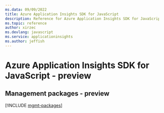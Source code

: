 ```yaml
---
ms.data: 09/09/2022
title: Azure Application Insights SDK for JavaScript
description: Reference for Azure Application Insights SDK for JavaScript
ms.topic: reference
author: xirzec
ms.devlang: javascript
ms.service: applicationinsights
ms.author: jeffish
---
```

# Azure Application Insights SDK for JavaScript - preview

## Management packages - preview
[!INCLUDE [mgmt-packages](application-insights-mgmt-index.md)]